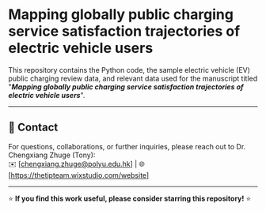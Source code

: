 # Mapping globally public charging service satisfaction trajectories of electric vehicle users 
This repository contains the Python code, the sample electric vehicle (EV) public charging review data, and relevant data used for the manuscript titled "**_Mapping globally public charging service satisfaction trajectories of electric vehicle users_**".


---

## 📧 Contact  
For questions, collaborations, or further inquiries, please reach out to Dr. Chengxiang Zhuge (Tony):  
✉️ [chengxiang.zhuge@polyu.edu.hk] | 🌐 [https://thetipteam.wixstudio.com/website]  

---

⭐ **If you find this work useful, please consider starring this repository!** ⭐
